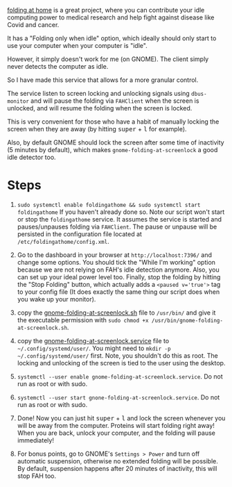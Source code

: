 [folding at home](https://foldingathome.org/) is a great project,
where you can contribute your idle computing power to medical research 
and help fight against disease like Covid and cancer.

It has a "Folding only when idle" option,
which ideally should only start to use your computer when your computer is "idle".

However, it simply doesn't work for me (on GNOME).
The client simply never detects the computer as idle.

So I have made this service that allows for a more granular control.

The service listen to screen locking and unlocking signals using `dbus-monitor` 
and will pause the folding via `FAHClient` when the screen is unlocked, and will resume the folding when the 
screen is locked.

This is very convenient for those who have a habit of manually locking the screen when they are away (by hitting <kbd>super</kbd> + <kbd>l</kbd> for example).

Also, by default GNOME should lock the screen after some time of inactivity (5 minutes by default), which makes `gnome-folding-at-screenlock` 
a good idle detector too.

# Steps

1. `sudo systemctl enable foldingathome && sudo systemctl start foldingathome` If you haven't already done so.
Note our script won't start or stop the `foldingathome` service. 
It assumes the service is started and pauses/unpauses folding via `FAHClient`. 
The pause or unpause will be persisted in the configuration file located at `/etc/foldingathome/config.xml`.

2. Go to the dashboard in your browser at `http://localhost:7396/` and change some options. You should tick the
"While I'm working" option because we are not relying on FAH's idle detection anymore.
Also, you can set up your ideal power level too. Finally, stop the folding by hitting the "Stop Folding" button, 
which actually adds a `<paused v='true'>` tag to your config file (It does exactly the same thing our script does when you wake up your monitor).

3. copy the [gnome-folding-at-screenlock.sh](gnome-folding-at-screenlock.sh) file to `/usr/bin/` and give it
the executable permission with `sudo chmod +x /usr/bin/gnome-folding-at-screenlock.sh`.
4. copy the [gnome-folding-at-screenlock.service](gnome-folding-at-screenlock.service) file to `~/.config/systemd/user/`.
You might need to `mkdir -p ~/.config/systemd/user/` first.
Note, you shouldn't do this as root. The locking and unlocking of the screen is tied to the user using the desktop.
5. `systemctl --user enable gnome-folding-at-screenlock.service`. Do not run as root or with sudo.
6. `systemctl --user start gnone-folding-at-screenlock.service`. Do not run as root or with sudo.
7. Done! Now you can just hit <kbd>super</kbd> + <kbd>l</kbd> and lock the screen whenever you will be away from the computer.
Proteins will start folding right away! When you are back, unlock your computer, 
and the folding will pause immediately!
8. For bonus points, go to GNOME's `Settings > Power` and turn off automatic suspension, otherwise no extended folding 
will be possible. By default, suspension happens after 20 minutes of inactivity, this will stop FAH too.

